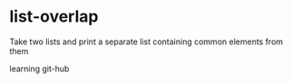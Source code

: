 # list-overlap
Take two lists and print a separate list containing common elements from them

learning git-hub
